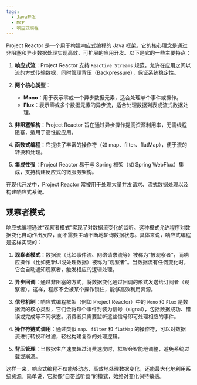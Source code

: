 ```yaml
---
tags:
  - Java开发
  - MCP
  - 响应式编程
---
```

Project Reactor 是一个用于构建响应式编程的 Java 框架。它的核心理念是通过非阻塞和异步数据处理实现高效、可扩展的应用开发。以下是它的一些主要特点：

1. **响应式流**：Project Reactor 支持 `Reactive Streams` 规范，允许在应用之间以流的方式传输数据，同时管理背压（Backpressure），保证系统稳定性。

2. **两个核心类型**：
   - **Mono**：用于表示零或一个异步数据元素，适合处理单个事件或操作。
   - **Flux**：表示零或多个数据元素的异步流，适合处理数据列表或流式数据处理。

3. **非阻塞架构**：Project Reactor 旨在通过异步操作提高资源利用率，无需线程阻塞，适用于高性能应用。

4. **函数式编程**：它提供了丰富的操作符（如 map、filter、flatMap），便于流的转换和处理。

5. **集成性强**：Project Reactor 易于与 Spring 框架（如 Spring WebFlux）集成，支持构建反应式的微服务架构。

在现代开发中，Project Reactor 常被用于处理大量并发请求、流式数据处理以及构建响应式系统。

## 观察者模式

响应式编程通过“观察者模式”实现了对数据流变化的监听。这种模式允许程序对数据变化自动作出反应，而不需要主动不断地轮询数据状态。具体来说，响应式编程是这样实现的：

1. **观察者模式**：数据流（比如事件流、网络请求流等）被称为“被观察者”，而响应操作（比如更新UI或处理数据）被称为“观察者”。当数据流有任何变化时，它会自动通知观察者，触发相应的逻辑处理。

2. **异步回调**：通过非阻塞的方式，将数据变化通过回调的形式发送给订阅者（观察者）。这样，程序不会被某个操作锁住，能够高效利用资源。

3. **信号机制**：响应式编程框架（例如 Project Reactor）中的 `Mono` 和 `Flux` 是数据流的核心类型，它们会将每个事件封装为信号（signal），包括数据成功、错误或完成等不同状态。消费者只需要监听这些信号即可处理相应的事件。

4. **操作符链式调用**：通过类似 `map`、`filter` 和 `flatMap` 的操作符，可以对数据流进行转换和过滤，轻松构建复杂的处理逻辑。

5. **背压管理**：当数据生产速度超过消费速度时，框架会智能地调整，避免系统过载或崩溃。

这样一来，响应式编程不仅能够动态、高效地处理数据变化，还能最大化地利用系统资源。简单说，它就像“自带监听器”的模式，始终对变化保持敏感。